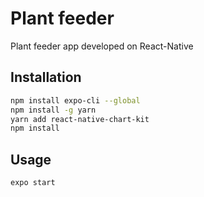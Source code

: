 # Plant feeder
Plant feeder app developed on React-Native
## Installation

```bash
npm install expo-cli --global
npm install -g yarn
yarn add react-native-chart-kit
npm install
```

## Usage
```bash
expo start
```